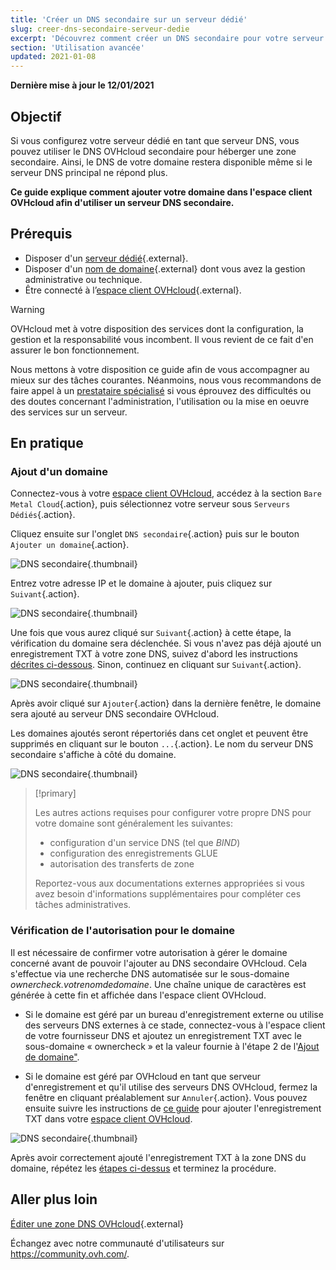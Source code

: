```yaml
---
title: 'Créer un DNS secondaire sur un serveur dédié'
slug: creer-dns-secondaire-serveur-dedie
excerpt: 'Découvrez comment créer un DNS secondaire pour votre serveur dédié OVHcloud'
section: 'Utilisation avancée'
updated: 2021-01-08
---
```


**Dernière mise à jour le 12/01/2021**

## Objectif

Si vous configurez votre serveur dédié en tant que serveur DNS, vous pouvez utiliser le DNS OVHcloud secondaire pour héberger une zone secondaire. Ainsi, le DNS de votre domaine restera disponible même si le serveur DNS principal ne répond plus.

**Ce guide explique comment ajouter votre domaine dans l'espace client OVHcloud afin d'utiliser un serveur DNS secondaire.**


## Prérequis

* Disposer d'un [serveur dédié](https://www.ovh.com/fr/serveurs_dedies/){.external}.
* Disposer d'un [nom de domaine](https://www.ovh.com/fr/domaines/){.external} dont vous avez la gestion administrative ou technique.
* Être connecté à l’[espace client OVHcloud](https://www.ovh.com/auth/?action=gotomanager&from=https://www.ovh.com/fr/&ovhSubsidiary=fr){.external}.

> [!warning]
>
> OVHcloud met à votre disposition des services dont la configuration, la gestion et la responsabilité vous incombent. Il vous revient de ce fait d'en assurer le bon fonctionnement.
> 
> Nous mettons à votre disposition ce guide afin de vous accompagner au mieux sur des tâches courantes. Néanmoins, nous vous recommandons de faire appel à un [prestataire spécialisé](https://partner.ovhcloud.com/fr/) si vous éprouvez des difficultés ou des doutes concernant l'administration, l'utilisation ou la mise en oeuvre des services sur un serveur.
> 


## En pratique

### Ajout d'un domaine <a name="ajoutdomaine"></a>

Connectez-vous à votre [espace client OVHcloud](https://www.ovh.com/auth/?action=gotomanager&from=https://www.ovh.com/fr/&ovhSubsidiary=fr), accédez à la section `Bare Metal Cloud`{.action}, puis sélectionnez votre serveur sous `Serveurs Dédiés`{.action}.

Cliquez ensuite sur  l'onglet `DNS secondaire`{.action} puis sur le bouton `Ajouter un domaine`{.action}.

![DNS secondaire](images/cp-01.png){.thumbnail}

Entrez votre adresse IP et le domaine à ajouter, puis cliquez sur `Suivant`{.action}.

![DNS secondaire](images/cp-02.png){.thumbnail}

Une fois que vous aurez cliqué sur `Suivant`{.action} à cette étape, la vérification du domaine sera déclenchée. Si vous n'avez pas déjà ajouté un enregistrement TXT à votre zone DNS, suivez d'abord les instructions [décrites ci-dessous](#verificationdomaine). Sinon, continuez en cliquant sur `Suivant`{.action}.

![DNS secondaire](images/cp-03.png){.thumbnail}

Après avoir cliqué sur `Ajouter`{.action} dans la dernière fenêtre, le domaine sera ajouté au serveur DNS secondaire OVHcloud.

Les domaines ajoutés seront répertoriés dans cet onglet et peuvent être supprimés en cliquant sur le bouton `...`{.action}. Le nom du serveur DNS secondaire s'affiche à côté du domaine.

![DNS secondaire](images/cp-05.png){.thumbnail}

> [!primary]
>
> Les autres actions requises pour configurer votre propre DNS pour votre domaine sont généralement les suivantes:
>
> - configuration d'un service DNS (tel que *BIND*)
> - configuration des enregistrements GLUE
> - autorisation des transferts de zone
>
> Reportez-vous aux documentations externes appropriées si vous avez besoin d'informations supplémentaires pour compléter ces tâches administratives.

### Vérification de l'autorisation pour le domaine <a name="verificationdomaine"></a>

Il est nécessaire de confirmer votre autorisation à gérer le domaine concerné avant de pouvoir l'ajouter au DNS secondaire OVHcloud. Cela s'effectue via une recherche DNS automatisée sur le sous-domaine *ownercheck.votrenomdedomaine*. Une chaîne unique de caractères est générée à cette fin et affichée dans l'espace client OVHcloud.

- Si le domaine est géré par un bureau d'enregistrement externe ou utilise des serveurs DNS externes à ce stade, connectez-vous à l'espace client de votre fournisseur DNS et ajoutez un enregistrement TXT avec le sous-domaine « ownercheck » et la valeur fournie à l'étape 2 de l'[Ajout de domaine"](#ajoutdomaine).

- Si le domaine est géré par OVHcloud en tant que serveur d'enregistrement et qu'il utilise des serveurs DNS OVHcloud, fermez la fenêtre en cliquant préalablement sur `Annuler`{.action}. Vous pouvez ensuite suivre les instructions de [ce guide](../../domains/editer-ma-zone-dns/) pour ajouter l'enregistrement TXT dans votre [espace client OVHcloud](https://www.ovh.com/auth/?action=gotomanager&from=https://www.ovh.com/fr/&ovhSubsidiary=fr).

![DNS secondaire](images/cp-04.png){.thumbnail}

Après avoir correctement ajouté l'enregistrement TXT à la zone DNS du domaine, répétez les [étapes ci-dessus](#ajoutdomaine) et terminez la procédure.

## Aller plus loin

[Éditer une zone DNS OVHcloud](https://docs.ovh.com/fr/domains/editer-ma-zone-dns/){.external}

Échangez avec notre communauté d'utilisateurs sur <https://community.ovh.com/>.
